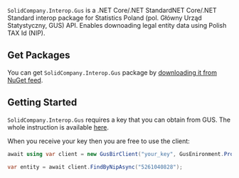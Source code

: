 ﻿`SolidCompany.Interop.Gus` is a .NET Core/.NET StandardNET Core/.NET Standard interop package for Statistics Poland (pol. Główny Urząd Statystyczny, GUS) API. Enables downoading legal entity data
    using Polish TAX Id (NIP).

## Get Packages

You can get `SolidCompany.Interop.Gus` package by [downloading it from NuGet feed](https://www.nuget.org/packages/SolidCompany.Interop.Gus).

## Getting Started

`SolidCompany.Interop.Gus` requires a key that you can obtain from GUS. The whole instruction is available [here](https://api.stat.gov.pl/Home/RegonApi).

When you receive your key then you are free to use the client:

```C#
await using var client = new GusBirClient("your_key", GusEnironment.Production);

var entity = await client.FindByNipAsync("5261040828");
```